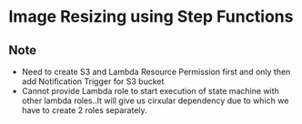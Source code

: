 # Image Resizing using Step Functions

## Note

- Need to create S3 and Lambda Resource Permission first and only then add Notification Trigger for S3 bucket
- Cannot provide Lambda role to start execution of state machine with other lambda roles..It will give us cirxular dependency due to which we have to create 2 roles separately.